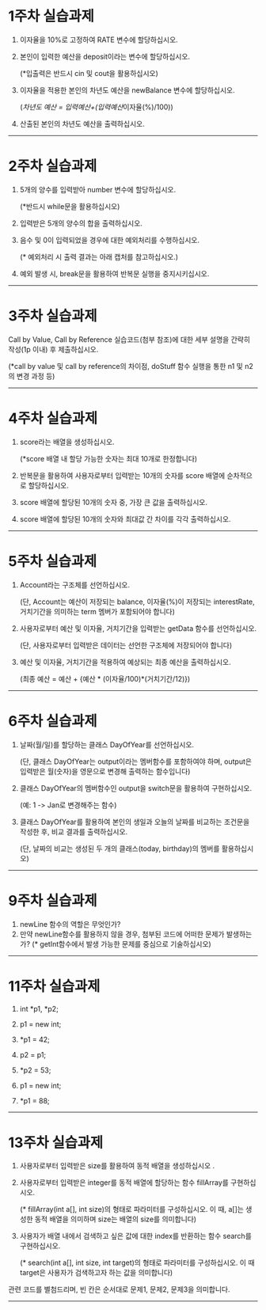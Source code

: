 # 1주차 실습과제


1.  이자율을 10%로 고정하여 RATE 변수에 할당하십시오.

2.  본인이 입력한 예산을 deposit이라는 변수에 할당하십시오.

    (*입출력은 반드시 cin 및 cout을 활용하십시오)

3. 이자율을 적용한 본인의 차년도 예산을 newBalance 변수에 할당하십시오.

    (*차년도 예산 = 입력예산+(입력예산*이자율(%)/100))

4. 산출된 본인의 차년도 예산을 출력하십시오.

------------------------------------------

# 2주차 실습과제


1.  5개의 양수를 입력받아 number 변수에 할당하십시오.

     (*반드시 while문을 활용하십시오)

2. 입력받은 5개의 양수의 합을 출력하십시오.

3. 음수 및 0이 입력되었을 경우에 대한 예외처리를 수행하십시오.

     (* 예외처리 시 출력 결과는 아래 캡처를 참고하십시오.)

4. 예외 발생 시, break문을 활용하여 반복문 실행을 중지시키십시오. 

------------------------------------------

# 3주차 실습과제


Call by Value, Call by Reference 실습코드(첨부 참조)에 대한 세부 설명을 간략히 작성(1p 이내) 후 제출하십시오.

(*call by value 및 call by reference의 차이점, doStuff 함수 실행을 통한 n1 및 n2의 변경 과정 등)

------------------------------------------

# 4주차 실습과제


1.  score라는 배열을 생성하십시오.

     (*score 배열 내 할당 가능한 숫자는 최대 10개로 한정합니다)

2. 반복문을 활용하여 사용자로부터 입력받는 10개의 숫자를 score 배열에 순차적으로 할당하십시오.

3. score 배열에 할당된 10개의 숫자 중, 가장 큰 값을 출력하십시오.

4. score 배열에 할당된 10개의 숫자와 최대값 간 차이를 각각 출력하십시오.

------------------------------------------

# 5주차 실습과제


1. Account라는 구조체를 선언하십시오.

     (단, Account는 예산이 저장되는 balance, 이자율(%)이 저장되는 interestRate, 거치기간을 의미하는 term 멤버가 포함되어야 합니다)

2. 사용자로부터 예산 및 이자율, 거치기간을 입력받는 getData 함수를 선언하십시오.

     (단, 사용자로부터 입력받은 데이터는 선언한 구조체에 저장되어야 합니다)

3. 예산 및 이자율, 거치기간을 적용하여 예상되는 최종 예산을 출력하십시오.

    (최종 예산 = 예산 + {예산 * (이자율/100)*(거치기간/12)})

-----------------------------------------

# 6주차 실습과제


1. 날짜(월/일)를 할당하는 클래스 DayOfYear를 선언하십시오.

     (단, 클래스 DayOfYear는 output이라는 멤버함수를 포함하여야 하며, output은 입력받은 월(숫자)을 영문으로 변경해 출력하는 함수입니다)

2. 클래스 DayOfYear의 멤버함수인 output을 switch문을 활용하여 구현하십시오.

     (예: 1 -> Jan로 변경해주는 함수) 

3. 클래스 DayOfYear를 활용하여 본인의 생일과 오늘의 날짜를 비교하는 조건문을 작성한 후, 비교 결과를 출력하십시오.

     (단, 날짜의 비교는 생성된 두 개의 클래스(today, birthday)의 멤버를 활용하십시오)

-----------------------------------------

# 9주차 실습과제


1. newLine 함수의 역할은 무엇인가?
2. 만약 newLine함수를 활용하지 않을 경우, 첨부된 코드에 어떠한 문제가 발생하는가?
    (* getInt함수에서 발생 가능한 문제를 중심으로 기술하십시오)
    
-----------------------------------------

# 11주차 실습과제


1. int *p1, *p2;
2. p1 = new int;

3. *p1 = 42;

4. p2 = p1;

5. *p2 = 53;

6. p1 = new int;

7. *p1 = 88;

-----------------------------------------

# 13주차 실습과제


1. 사용자로부터 입력받은  size를 활용하여 동적 배열을 생성하십시오 .

2. 사용자로부터 입력받은 integer를 동적 배열에 할당하는 함수 fillArray를 구현하십시오.

   (* fillArray(int a[], int size)의 형태로 파라미터를 구성하십시오. 이 때, a[]는 생성한 동적 배열을 의미하며 size는 배열의 size를 의미합니다)

3. 사용자가 배열 내에서 검색하고 싶은 값에 대한 index를 반환하는 함수 search를 구현하십시오.

   (* search(int a[], int size, int target)의 형태로 파라미터를 구성하십시오. 이 때 target은 사용자가 검색하고자 하는 값을 의미합니다)



관련 코드를 별첨드리며, 빈 칸은 순서대로 문제1, 문제2, 문제3을 의미합니다.

-----------------------------------------
